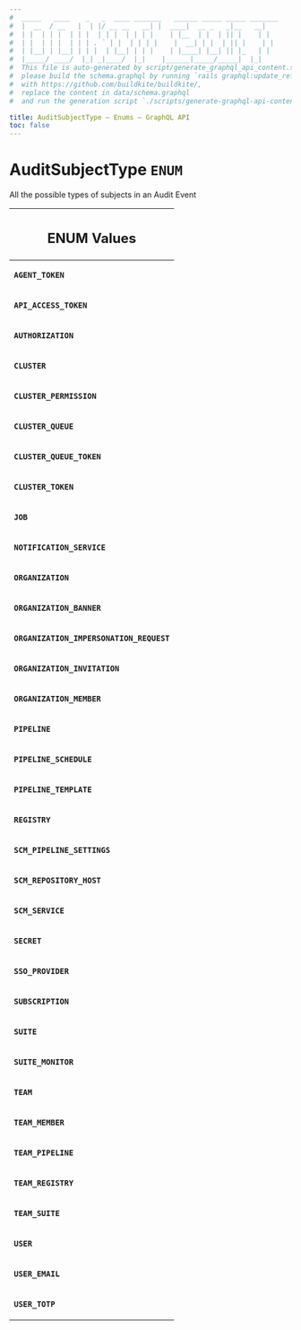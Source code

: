 ```yaml
---
#  _____   ____    _   _  ____ _______   ______ _____ _____ _______
#  |  __  / __   |  | |/ __ __   __| |  ____|  __ _   _|__   __|
#  | |  | | |  | | |  | | |  | | | |    | |__  | |  | || |    | |
#  | |  | | |  | | | . ` | |  | | | |    |  __| | |  | || |    | |
#  | |__| | |__| | | |  | |__| | | |    | |____| |__| || |_   | |
#  |_____/ ____/  |_| _|____/  |_|    |______|_____/_____|  |_|
#  This file is auto-generated by script/generate_graphql_api_content.sh,
#  please build the schema.graphql by running `rails graphql:update_reference_schema`
#  with https://github.com/buildkite/buildkite/,
#  replace the content in data/schema.graphql
#  and run the generation script `./scripts/generate-graphql-api-content.sh`.

title: AuditSubjectType – Enums – GraphQL API
toc: false
---
```

<!-- vale off -->
<h1 class="has-pills">
  AuditSubjectType
  <span data-algolia-exclude><span class="pill pill--enum pill--normal-case pill--large"><code>ENUM</code></span></span>
</h1>
<!-- vale on -->


All the possible types of subjects in an Audit Event









<table class="responsive-table responsive-table--single-column-rows">
  <thead>
    <th>
      <h2 data-algolia-exclude>ENUM Values</h2>
    </th>
  </thead>
  <tbody>
    <tr><td><p><strong><code>AGENT_TOKEN</code></strong></p></td></tr><tr><td><p><strong><code>API_ACCESS_TOKEN</code></strong></p></td></tr><tr><td><p><strong><code>AUTHORIZATION</code></strong></p></td></tr><tr><td><p><strong><code>CLUSTER</code></strong></p></td></tr><tr><td><p><strong><code>CLUSTER_PERMISSION</code></strong></p></td></tr><tr><td><p><strong><code>CLUSTER_QUEUE</code></strong></p></td></tr><tr><td><p><strong><code>CLUSTER_QUEUE_TOKEN</code></strong></p></td></tr><tr><td><p><strong><code>CLUSTER_TOKEN</code></strong></p></td></tr><tr><td><p><strong><code>JOB</code></strong></p></td></tr><tr><td><p><strong><code>NOTIFICATION_SERVICE</code></strong></p></td></tr><tr><td><p><strong><code>ORGANIZATION</code></strong></p></td></tr><tr><td><p><strong><code>ORGANIZATION_BANNER</code></strong></p></td></tr><tr><td><p><strong><code>ORGANIZATION_IMPERSONATION_REQUEST</code></strong></p></td></tr><tr><td><p><strong><code>ORGANIZATION_INVITATION</code></strong></p></td></tr><tr><td><p><strong><code>ORGANIZATION_MEMBER</code></strong></p></td></tr><tr><td><p><strong><code>PIPELINE</code></strong></p></td></tr><tr><td><p><strong><code>PIPELINE_SCHEDULE</code></strong></p></td></tr><tr><td><p><strong><code>PIPELINE_TEMPLATE</code></strong></p></td></tr><tr><td><p><strong><code>REGISTRY</code></strong></p></td></tr><tr><td><p><strong><code>SCM_PIPELINE_SETTINGS</code></strong></p></td></tr><tr><td><p><strong><code>SCM_REPOSITORY_HOST</code></strong></p></td></tr><tr><td><p><strong><code>SCM_SERVICE</code></strong></p></td></tr><tr><td><p><strong><code>SECRET</code></strong></p></td></tr><tr><td><p><strong><code>SSO_PROVIDER</code></strong></p></td></tr><tr><td><p><strong><code>SUBSCRIPTION</code></strong></p></td></tr><tr><td><p><strong><code>SUITE</code></strong></p></td></tr><tr><td><p><strong><code>SUITE_MONITOR</code></strong></p></td></tr><tr><td><p><strong><code>TEAM</code></strong></p></td></tr><tr><td><p><strong><code>TEAM_MEMBER</code></strong></p></td></tr><tr><td><p><strong><code>TEAM_PIPELINE</code></strong></p></td></tr><tr><td><p><strong><code>TEAM_REGISTRY</code></strong></p></td></tr><tr><td><p><strong><code>TEAM_SUITE</code></strong></p></td></tr><tr><td><p><strong><code>USER</code></strong></p></td></tr><tr><td><p><strong><code>USER_EMAIL</code></strong></p></td></tr><tr><td><p><strong><code>USER_TOTP</code></strong></p></td></tr>
  </tbody>
</table>
